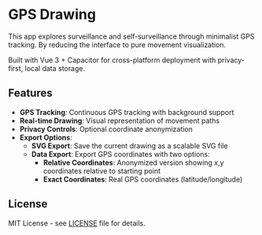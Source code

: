 # GPS Drawing

This app explores surveillance and self-surveillance through minimalist GPS tracking. By reducing the interface to pure movement visualization.

Built with Vue 3 + Capacitor for cross-platform deployment with privacy-first, local data storage.

## Features

- **GPS Tracking**: Continuous GPS tracking with background support
- **Real-time Drawing**: Visual representation of movement paths
- **Privacy Controls**: Optional coordinate anonymization
- **Export Options**: 
  - **SVG Export**: Save the current drawing as a scalable SVG file
  - **Data Export**: Export GPS coordinates with two options:
    - **Relative Coordinates**: Anonymized version showing x,y coordinates relative to starting point
    - **Exact Coordinates**: Real GPS coordinates (latitude/longitude)

## License

MIT License - see [LICENSE](LICENSE) file for details.
